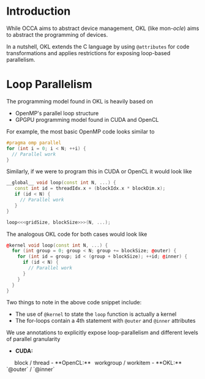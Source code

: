 # Introduction

While OCCA aims to abstract device management, OKL (like mon-*ocle*) aims to abstract the programming of devices.

In a nutshell, OKL extends the C language by using `@attributes` for code transformations and applies restrictions for exposing loop-based parallelism.

# Loop Parallelism

The programming model found in OKL is heavily based on

- OpenMP's parallel loop structure
- GPGPU programming model found in CUDA and OpenCL

For example, the most basic OpenMP code looks similar to

```cpp
#pragma omp parallel
for (int i = 0; i < N; ++i) {
  // Parallel work
}
```

Similarly, if we were to program this in CUDA or OpenCL it would look like

```cpp
__global__ void loop(const int N, ...) {
   const int id = threadIdx.x + (blockIdx.x * blockDim.x);
   if (id < N) {
     // Parallel work
   }
}

loop<<<gridSize, blockSize>>>(N, ...);
```

The analogous OKL code for both cases would look like

```cpp
@kernel void loop(const int N, ...) {
  for (int group = 0; group < N; group += blockSize; @outer) {
    for (int id = group; id < (group + blockSize); ++id; @inner) {
      if (id < N) {
        // Parallel work
      }
    }
  }
}
```

Two things to note in the above code snippet include:

- The use of `@kernel` to state the `loop` function is actually a kernel
- The for-loops contain a 4th statement with `@outer` and `@inner` attributes

We use annotations to explicitly expose loop-parallelism and different levels of parallel granularity

- **CUDA:**
<div style="width: 17px; display: inline-block"></div>
block / thread
- **OpenCL:**
<div style="width: 2px; display: inline-block"></div>
workgroup / workitem
- **OKL:**
<div style="width: 26px; display: inline-block"></div>
`@outer` / `@inner`